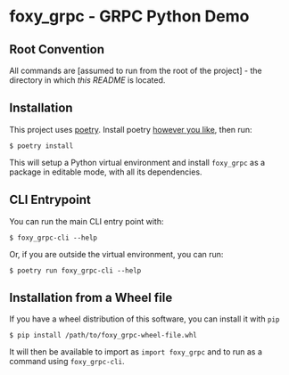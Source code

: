 # foxy_grpc - GRPC Python Demo

## Root Convention

All commands are [assumed to run from the root of the project] - the directory in which _this README_ is located.

## Installation

This project uses [poetry](https://python-poetry.org/docs/). Install poetry [however you like](https://python-poetry.org/docs/#installation), then run:

    $ poetry install

This will setup a Python virtual environment and install ``foxy_grpc`` as a package in editable mode, with all its dependencies.

## CLI Entrypoint

You can run the main CLI entry point with:

    $ foxy_grpc-cli --help

Or, if you are outside the virtual environment, you can run:

    $ poetry run foxy_grpc-cli --help

## Installation from a Wheel file

If you have a wheel distribution of this software, you can install it with `pip`

    $ pip install /path/to/foxy_grpc-wheel-file.whl

It will then be available to import as `import foxy_grpc` and to run as a command using `foxy_grpc-cli`.

